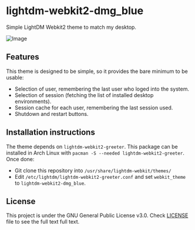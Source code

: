 # lightdm-webkit2-dmg_blue

Simple LightDM Webkit2 theme to match my desktop.

![Image](https://github.com/davidmogar/lightdm-webkit2-dmg_blue/blob/resources/dmg_blue.png)

## Features

This theme is designed to be simple, so it provides the bare minimum to be usable:
* Selection of user, remembering the last user who loged into the system.
* Selection of session (fetching the list of installed desktop environments).
* Session cache for each user, remembering the last session used.
* Shutdown and restart buttons.

## Installation instructions

The theme depends on `lightdm-webkit2-greeter`. This package can be installed in Arch Linux with `pacman -S --needed lightdm-webkit2-greeter`. Once done:

* Git clone this repository into `/usr/share/lightdm-webkit/themes/`
* Edit `/etc/lightdm/lightdm-webkit2-greeter.conf` and set `webkit_theme` to `lightdm-webkit2-dmg_blue`.


## License

This project is under the GNU General Public License v3.0. Check [LICENSE](https://github.com/davidmogar/lightdm-webkit2-dmg_blue/blob/master/LICENSE) file to see the full text full text.
